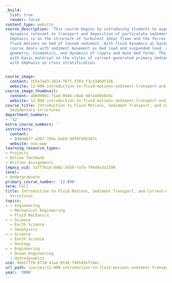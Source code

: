 ```yaml
---
_build:
  list: true
  render: false
content_type: website
course_description: 'This course begins by introducing students to aspects of fluid
  dynamics relevant to transport and deposition of particulate sedimentary materials.
  Emphasis is on the structure of turbulent shear flows and the forces exerted by
  fluid motions on bed of loosed sediment. With fluid dynamics as background, the
  course deals with sediment movement as bed load and suspended load, and with the
  geometry, kinematics, and dynamics of ripple and dune bed forms. The course concludes
  with basic material on the styles of current-generated primary sedimentary structures,
  with emphasis on cross stratification.

  '
course_image:
  content: 15fe7ad3-2914-7b7f-3783-f3c33d60f326
  website: 12-090-introduction-to-fluid-motions-sediment-transport-and-current-generated-sedimentary-structures-fall-2006
course_image_thumbnail:
  content: a6699081-71a8-0946-c8a4-d8fa449202dc
  website: 12-090-introduction-to-fluid-motions-sediment-transport-and-current-generated-sedimentary-structures-fall-2006
course_title: Introduction to Fluid Motions, Sediment Transport, and Current-Generated
  Sedimentary Structures
department_numbers:
- '12'
extra_course_numbers: ''
instructors:
  content:
  - 848ddbf7-a2b7-7b9a-beb9-99f8f495167c
  website: ocw-www
learning_resource_types:
- Projects
- Online Textbook
- Written Assignments
legacy_uid: 51ff7b1d-dd62-5459-7a7b-f94d4e3a2190
level:
- Undergraduate
primary_course_number: '12.090'
term: Fall
title: Introduction to Fluid Motions, Sediment Transport, and Current-Generated Sedimentary
  Structures
topics:
- - Engineering
  - Mechanical Engineering
  - Fluid Mechanics
- - Science
  - Earth Science
  - Geophysics
- - Science
  - Earth Science
  - Geology
- - Engineering
  - Ocean Engineering
  - Hydrodynamics
uid: 4be57ff8-6710-41ae-8fd8-f46545ef14ec
url_path: courses/12-090-introduction-to-fluid-motions-sediment-transport-and-current-generated-sedimentary-structures-fall-2006
year: '2006'
---
```

